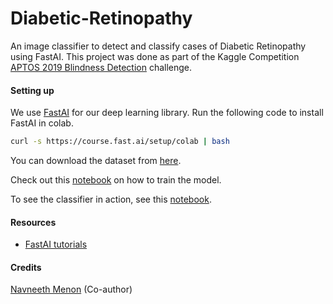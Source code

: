 # Diabetic-Retinopathy

An image classifier to detect and classify cases of Diabetic Retinopathy using FastAI. This project was done as part of the Kaggle Competition [APTOS 2019 Blindness Detection](https://www.kaggle.com/c/aptos2019-blindness-detection) challenge.

#### Setting up

We use [FastAI](https://www.fast.ai/) for our deep learning library. Run the following code to install FastAI in colab.
```bash
curl -s https://course.fast.ai/setup/colab | bash
```
You can download the dataset from [here](https://www.kaggle.com/c/aptos2019-blindness-detection/data).

Check out this [notebook](https://github.com/ashwindasr/Diabetic-Retinopathy/blob/master/diabetic-retinopathy-demo.ipynb) on how to train the model.

To see the classifier in action, see this [notebook](https://github.com/ashwindasr/Diabetic-Retinopathy/blob/master/diabetic-retinopathy-demo.ipynb).



#### Resources
* [FastAI tutorials](https://course.fast.ai/)

#### Credits
[Navneeth Menon](https://github.com/navaneethmenon98) (Co-author)
